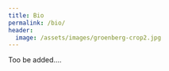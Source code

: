 ```yaml
---
title: Bio
permalink: /bio/
header:
  image: /assets/images/groenberg-crop2.jpg
---
```


Too be added....